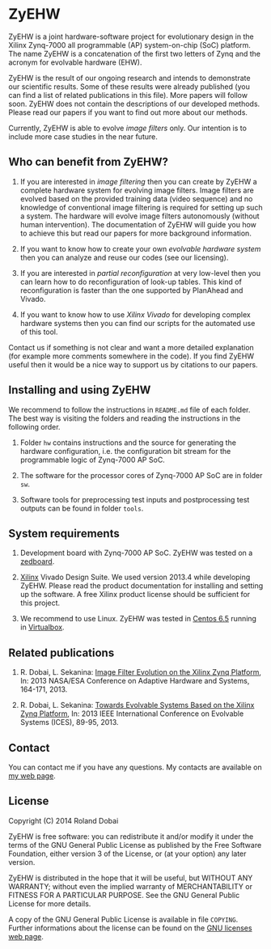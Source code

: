 # ZyEHW

ZyEHW is a joint hardware-software project for evolutionary design in the
Xilinx Zynq-7000 all programmable (AP) system-on-chip (SoC) platform. The name
ZyEHW is a concatenation of the first two letters of Zynq and the acronym for
evolvable hardware (EHW).

ZyEHW is the result of our ongoing research and intends to demonstrate our
scientific results. Some of these results were already published (you can find
a list of related publications in this file). More papers will follow soon.
ZyEHW does not contain the descriptions of our developed methods. Please read
our papers if you want to find out more about our methods.

Currently, ZyEHW is able to evolve *image filters* only. Our intention is to
include more case studies in the near future.

## Who can benefit from ZyEHW?

1. If you are interested in *image filtering* then you can create by ZyEHW a
complete
hardware system for evolving image filters. Image filters are evolved based on
the provided training data (video sequence) and no knowledge of conventional
image filtering is required for setting up such a system. The hardware will
evolve image filters autonomously (without human intervention). The
documentation of ZyEHW will guide you how to achieve this but read our papers
for more background information.

1. If you want to know how to create your own *evolvable hardware system* then
you can analyze and reuse our codes (see our licensing).

1. If you are interested in *partial reconfiguration* at very low-level then
you can learn how to do reconfiguration of look-up tables. This kind of
reconfiguration is faster than the one supported by PlanAhead and Vivado.

1. If you want to know how to use *Xilinx Vivado* for developing complex
hardware systems then you can find our scripts for the automated use of this
tool.

Contact us if something is not clear and want a more detailed explanation (for
example more comments somewhere in the code). If you find ZyEHW useful then it
would be a nice way to support us by citations to our papers.

## Installing and using ZyEHW

We recommend to follow the instructions in `README.md` file of each folder. The
best way is visiting the folders and reading the instructions in the following
order.

1. Folder `hw` contains instructions and the source for generating the
hardware configuration, i.e. the configuration bit stream for the programmable
logic of Zynq-7000 AP SoC.

1. The software for the processor cores of Zynq-7000 AP SoC are in folder
`sw`.

1. Software tools for preprocessing test inputs and postprocessing test
outputs can be found in folder `tools`.

## System requirements

1. Development board with Zynq-7000 AP SoC. ZyEHW was tested on a
[zedboard](http://www.zedboard.org).

1. [Xilinx](http://www.xilinx.com) Vivado Design Suite. We used version 2013.4
while developing ZyEHW. Please read the product documentation for installing
and setting up the software. A free Xilinx product license should be
sufficient for this project.

1. We recommend to use Linux. ZyEHW was tested in [Centos
6.5](https://www.centos.org) running in
[Virtualbox](https://www.virtualbox.org).

## Related publications

1. R. Dobai, L. Sekanina: [Image Filter Evolution on the Xilinx Zynq
Platform][ahs13], In: 2013 NASA/ESA Conference on Adaptive Hardware and
Systems, 164-171, 2013.

1. R. Dobai, L. Sekanina: [Towards Evolvable Systems Based on the Xilinx Zynq
Platform][ices13], In: 2013 IEEE International Conference on Evolvable Systems
(ICES), 89-95, 2013.

[ahs13]: http://dx.doi.org/10.1109/AHS.2013.6604241
[ices13]: http://dx.doi.org/10.1109/ICES.2013.6613287

## Contact

You can contact me if you have any questions. My contacts are available on [my
web page](http://www.fit.vutbr.cz/~dobai/index.php.en).

## License

Copyright (C) 2014  Roland Dobai

ZyEHW is free software: you can redistribute it and/or modify
it under the terms of the GNU General Public License as published by
the Free Software Foundation, either version 3 of the License, or
(at your option) any later version.

ZyEHW is distributed in the hope that it will be useful,
but WITHOUT ANY WARRANTY; without even the implied warranty of
MERCHANTABILITY or FITNESS FOR A PARTICULAR PURPOSE.  See the
GNU General Public License for more details.

A copy of the GNU General Public License is available in file `COPYING`.
Further informations about the license can be found on the [GNU licenses web
page](http://www.gnu.org/licenses).
